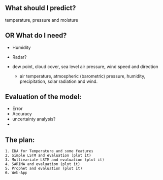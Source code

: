 ## What should I predict?

temperature, pressure and moisture

## OR What do I need?

- Humidity
- Radar?
- dew point, cloud cover, sea level air pressure, wind speed and direction

    - air temperature, atmospheric (barometric) pressure, humidity, precipitation, solar radiation and wind.




## Evaluation of the model:
- Error
- Accuracy
- uncertainty analysis?
- 


## The plan:
    1. EDA for Temperature and some features
    2. Simple LSTM and evaluation (plot it)
    3. Multivariate LSTM and evaluation (plot it)
    4. SARIMA and evaluation (plot it)
    5. Prophet and evaluation (plot it)
    6. Web-App